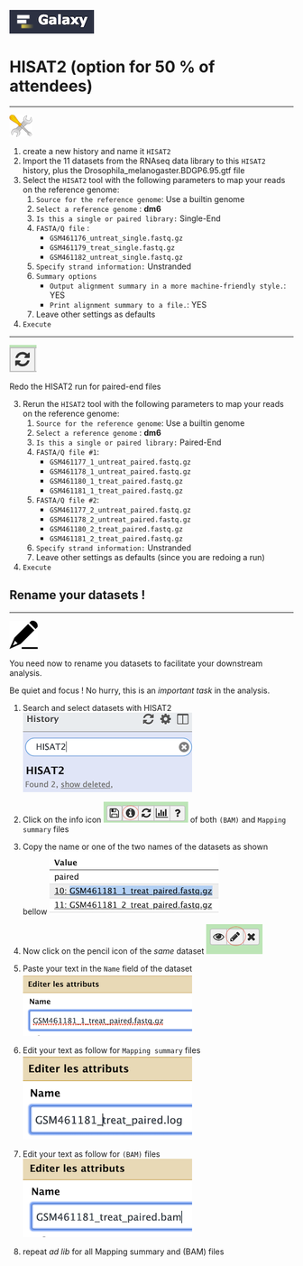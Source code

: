 ![](images/galaxylogo.png)

# HISAT2  (option for 50 % of attendees)

----
![](images/tool_small.png)

  1. create a new history and name it `HISAT2`
  2. Import the 11 datasets from the RNAseq data library to this `HISAT2` history, plus the Drosophila_melanogaster.BDGP6.95.gtf file
  3. Select the `HISAT2` tool with the following parameters to map your reads on the reference genome:
      1. `Source for the reference genome`: Use a builtin genome
      2. `Select a reference genome` : **dm6**
      3. `Is this a single or paired library:` Single-End
      4. `FASTA/Q file` :
          - `GSM461176_untreat_single.fastq.gz`
          - `GSM461179_treat_single.fastq.gz`
          - `GSM461182_untreat_single.fastq.gz`
      5. `Specify strand information:` Unstranded
      6. `Summary options`
          - `Output alignment summary in a more machine-friendly style.`: YES
          - `Print alignment summary to a file.`: YES
      6. Leave other settings as defaults
  4. `Execute`
----
![](images/redo.png)

  Redo the HISAT2 run for paired-end files
  
  3. Rerun the `HISAT2` tool with the following parameters to map your reads on the reference genome:
      1. `Source for the reference genome`: Use a builtin genome
      2. `Select a reference genome` : **dm6**
      3. `Is this a single or paired library:` Paired-End
      4. `FASTA/Q file #1`:
          - `GSM461177_1_untreat_paired.fastq.gz`
          - `GSM461178_1_untreat_paired.fastq.gz`
          - `GSM461180_1_treat_paired.fastq.gz`
          - `GSM461181_1_treat_paired.fastq.gz`
      4. `FASTA/Q file #2`:
          - `GSM461177_2_untreat_paired.fastq.gz`
          - `GSM461178_2_untreat_paired.fastq.gz`
          - `GSM461180_2_treat_paired.fastq.gz`
          - `GSM461181_2_treat_paired.fastq.gz`
      5. `Specify strand information:` Unstranded
      6. Leave other settings as defaults (since you are redoing a run)
  4. `Execute`

## Rename your datasets !

----
![](images/rename_datasets.png)

You need now to rename you datasets to facilitate your downstream analysis.

Be quiet and focus ! No hurry, this is an *important task* in the analysis.

1. Search and select datasets with HISAT2 ![](images/search_hisat2.png)

2. Click on the info icon ![](images/info.png) of both `(BAM)` and `Mapping summary` files

3. Copy the name or one of the two names of the datasets as shown bellow
![](images/copy.png)
4. Now click on the pencil icon of the *_same_* dataset
![](images/pencil.png)
5. Paste your text in the `Name` field of the dataset
![](images/paste.png)
6. Edit your text as follow for `Mapping summary` files
![](images/edit_log.png)
7. Edit your text as follow for `(BAM)` files
![](images/edit_bam.png)

8. repeat _ad lib_ for all Mapping summary and (BAM) files 
